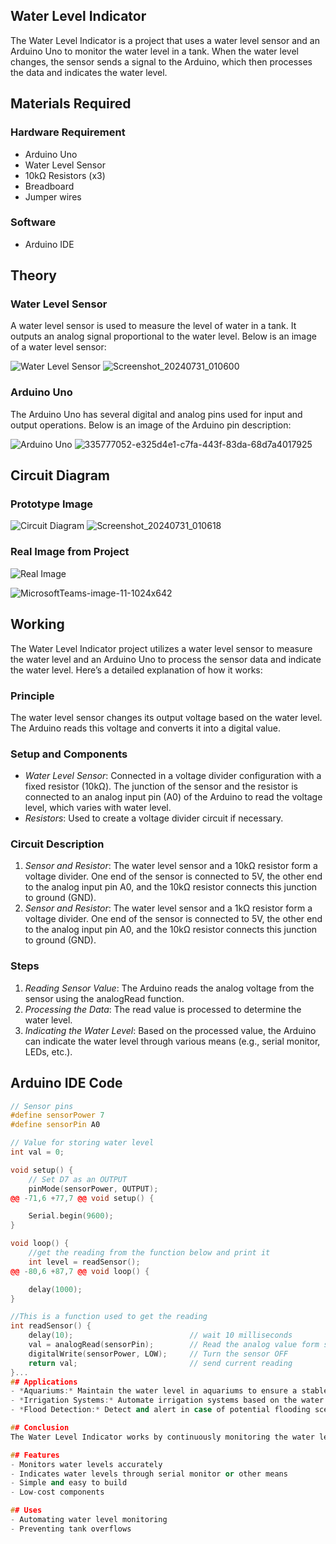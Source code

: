 ## Water Level Indicator
The Water Level Indicator is a project that uses a water level sensor and an Arduino Uno to monitor the water level in a tank. When the water level changes, the sensor sends a signal to the Arduino, which then processes the data and indicates the water level.

## Materials Required

### Hardware Requirement
- Arduino Uno
- Water Level Sensor
- 10kΩ Resistors (x3)
- Breadboard
- Jumper wires

### Software
- Arduino IDE

## Theory

### Water Level Sensor
A water level sensor is used to measure the level of water in a tank. It outputs an analog signal proportional to the water level. Below is an image of a water level sensor:

![Water Level Sensor](https://example.com/water-level-sensor.jpg)
![Screenshot_20240731_010600](https://github.com/user-attachments/assets/8d354da3-ae15-400c-8c59-0f5bc87a40eb)



### Arduino Uno
The Arduino Uno has several digital and analog pins used for input and output operations. Below is an image of the Arduino pin description:

![Arduino Uno](https://example.com/arduino-uno.jpg)
![335777052-e325d4e1-c7fa-443f-83da-68d7a4017925](https://github.com/user-attachments/assets/6e0ec645-cd2f-46b7-91b3-cf364c0b06cc)



## Circuit Diagram

### Prototype Image
![Circuit Diagram](https://example.com/circuit-diagram.jpg)
![Screenshot_20240731_010618](https://github.com/user-attachments/assets/89bfb1e6-483a-4f17-97d3-46237c537115)


### Real Image from Project
![Real Image](https://example.com/real-image.jpg)

![MicrosoftTeams-image-11-1024x642](https://github.com/user-attachments/assets/11218355-9be6-42c1-995e-73ff1edc1526)

## Working
The Water Level Indicator project utilizes a water level sensor to measure the water level and an Arduino Uno to process the sensor data and indicate the water level. Here’s a detailed explanation of how it works:

### Principle
The water level sensor changes its output voltage based on the water level. The Arduino reads this voltage and converts it into a digital value.

### Setup and Components
- *Water Level Sensor*: Connected in a voltage divider configuration with a fixed resistor (10kΩ). The junction of the sensor and the resistor is connected to an analog input pin (A0) of the Arduino to read the voltage level, which varies with water level.
- *Resistors*: Used to create a voltage divider circuit if necessary.

### Circuit Description
1. *Sensor and Resistor*: The water level sensor and a 10kΩ resistor form a voltage divider. One end of the sensor is connected to 5V, the other end to the analog input pin A0, and the 10kΩ resistor connects this junction to ground (GND).
1. *Sensor and Resistor*: The water level sensor and a 1kΩ resistor form a voltage divider. One end of the sensor is connected to 5V, the other end to the analog input pin A0, and the 10kΩ resistor connects this junction to ground (GND).

### Steps
1. *Reading Sensor Value*: The Arduino reads the analog voltage from the sensor using the analogRead function.
2. *Processing the Data*: The read value is processed to determine the water level.
3. *Indicating the Water Level*: Based on the processed value, the Arduino can indicate the water level through various means (e.g., serial monitor, LEDs, etc.).

## Arduino IDE Code
```cpp
// Sensor pins
#define sensorPower 7
#define sensorPin A0

// Value for storing water level
int val = 0;

void setup() {
	// Set D7 as an OUTPUT
	pinMode(sensorPower, OUTPUT);
@@ -71,6 +77,7 @@ void setup() {

	Serial.begin(9600);
}

void loop() {
	//get the reading from the function below and print it
	int level = readSensor();
@@ -80,6 +87,7 @@ void loop() {

	delay(1000);
}

//This is a function used to get the reading
int readSensor() {
	delay(10);							// wait 10 milliseconds
	val = analogRead(sensorPin);		// Read the analog value form sensor
	digitalWrite(sensorPower, LOW);		// Turn the sensor OFF
	return val;							// send current reading
}...
## Applications
- *Aquariums:* Maintain the water level in aquariums to ensure a stable environment for aquatic life.
- *Irrigation Systems:* Automate irrigation systems based on the water level in storage tanks.
- *Flood Detection:* Detect and alert in case of potential flooding scenarios.

## Conclusion
The Water Level Indicator works by continuously monitoring the water level through the sensor. The Arduino processes the sensor data and indicates the water level, providing a simple and effective way to manage water levels in various applications.

## Features
- Monitors water levels accurately
- Indicates water levels through serial monitor or other means
- Simple and easy to build
- Low-cost components

## Uses
- Automating water level monitoring
- Preventing tank overflows
